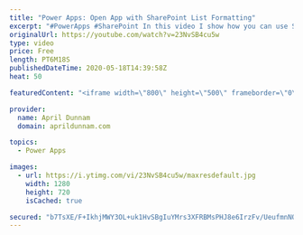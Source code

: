 ```yaml
---
title: "Power Apps: Open App with SharePoint List Formatting"
excerpt: "#PowerApps #SharePoint In this video I show how you can use SharePoint Column Formatting to open a stand-alone PowerApps Canvas app connected to SharePoint data directly from the list.  This video shows how you can pass a parameter into the PowerApp to take you directly to the display screen for the"
originalUrl: https://youtube.com/watch?v=23NvSB4cu5w
type: video
price: Free
length: PT6M18S
publishedDateTime: 2020-05-18T14:39:58Z
heat: 50

featuredContent: "<iframe width=\"800\" height=\"500\" frameborder=\"0\" src=\"https://www.youtube.com/embed/23NvSB4cu5w\" allow=\"accelerometer; autoplay; encrypted-media; gyroscope; picture-in-picture\" allowfullscreen></iframe>"

provider:
  name: April Dunnam
  domain: aprildunnam.com

topics:
  - Power Apps

images:
  - url: https://i.ytimg.com/vi/23NvSB4cu5w/maxresdefault.jpg
    width: 1280
    height: 720
    isCached: true

secured: "b7TsXE/F+IkhjMWY3OL+uk1HvSBgIuYMrs3XFRBMsPHJ8e6IrzFv/UeufmnNQNgG4UCnK0+5N8VMfTtJq+Kw0te4JrUMgQGrkRU9MlS6wA7cKz3V9A13LISdBP/BnqKGwdc881U9BxBjckBj6d8cGxBSlyz/vdBFnZnKI1/Oq4nMf2xZ2+LH3Swv/J+4gV795uSVpV1tLe21VCiM6OUpwstvVSml7UXIpXaIZaV4w9O3ZxDED3ctg1dBhe7VWdQdrK8+vQHRtrJ5P8bPWj0GOLCDBbMFeaLD3U9q6bx2xFEkIS7qgAgS9Krv3nPqDXmxr18gnFVT0M5mddZo8NzjL7+7FB1JMmGKmkh1GWOSkTtet+mxL/DtOn2p+rb4TYfbSzfaiKIfWJQbHAv3ud6xljIWLCGooS4zFNFy66cAqPQ=;2RON6zJ6IC6i6MAQPemuqg=="
---
```


